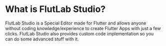 # What is FlutLab Studio?

FlutLab Studio is a Special Editor made for Flutter and allows anyone without coding knowledge/experience to create Flutter Apps with just a few clicks. FlutLab Studio also provides custom code implementation so you can do some advanced stuff with it.
